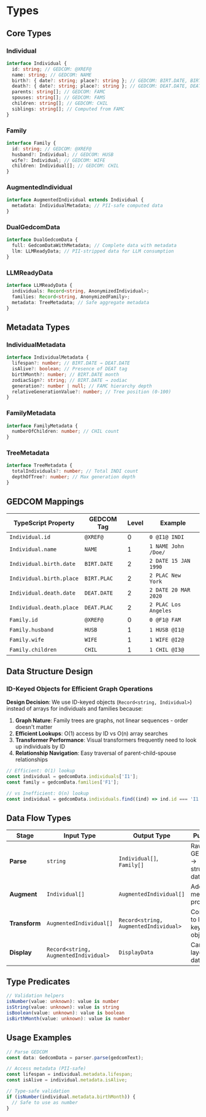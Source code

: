 # Types

## Core Types

### Individual

```typescript
interface Individual {
  id: string; // GEDCOM: @XREF@
  name: string; // GEDCOM: NAME
  birth?: { date?: string; place?: string }; // GEDCOM: BIRT.DATE, BIRT.PLAC
  death?: { date?: string; place?: string }; // GEDCOM: DEAT.DATE, DEAT.PLAC
  parents: string[]; // GEDCOM: FAMC
  spouses: string[]; // GEDCOM: FAMS
  children: string[]; // GEDCOM: CHIL
  siblings: string[]; // Computed from FAMC
}
```

### Family

```typescript
interface Family {
  id: string; // GEDCOM: @XREF@
  husband?: Individual; // GEDCOM: HUSB
  wife?: Individual; // GEDCOM: WIFE
  children: Individual[]; // GEDCOM: CHIL
}
```

### AugmentedIndividual

```typescript
interface AugmentedIndividual extends Individual {
  metadata: IndividualMetadata; // PII-safe computed data
}
```

### DualGedcomData

```typescript
interface DualGedcomData {
  full: GedcomDataWithMetadata; // Complete data with metadata
  llm: LLMReadyData; // PII-stripped data for LLM consumption
}
```

### LLMReadyData

```typescript
interface LLMReadyData {
  individuals: Record<string, AnonymizedIndividual>;
  families: Record<string, AnonymizedFamily>;
  metadata: TreeMetadata; // Safe aggregate metadata
}
```

## Metadata Types

### IndividualMetadata

```typescript
interface IndividualMetadata {
  lifespan?: number; // BIRT.DATE → DEAT.DATE
  isAlive?: boolean; // Presence of DEAT tag
  birthMonth?: number; // BIRT.DATE month
  zodiacSign?: string; // BIRT.DATE → zodiac
  generation?: number | null; // FAMC hierarchy depth
  relativeGenerationValue?: number; // Tree position (0-100)
}
```

### FamilyMetadata

```typescript
interface FamilyMetadata {
  numberOfChildren: number; // CHIL count
}
```

### TreeMetadata

```typescript
interface TreeMetadata {
  totalIndividuals?: number; // Total INDI count
  depthOfTree?: number; // Max generation depth
}
```

## GEDCOM Mappings

| TypeScript Property      | GEDCOM Tag  | Level | Example              |
| ------------------------ | ----------- | ----- | -------------------- |
| `Individual.id`          | `@XREF@`    | 0     | `0 @I1@ INDI`        |
| `Individual.name`        | `NAME`      | 1     | `1 NAME John /Doe/`  |
| `Individual.birth.date`  | `BIRT.DATE` | 2     | `2 DATE 15 JAN 1990` |
| `Individual.birth.place` | `BIRT.PLAC` | 2     | `2 PLAC New York`    |
| `Individual.death.date`  | `DEAT.DATE` | 2     | `2 DATE 20 MAR 2020` |
| `Individual.death.place` | `DEAT.PLAC` | 2     | `2 PLAC Los Angeles` |
| `Family.id`              | `@XREF@`    | 0     | `0 @F1@ FAM`         |
| `Family.husband`         | `HUSB`      | 1     | `1 HUSB @I1@`        |
| `Family.wife`            | `WIFE`      | 1     | `1 WIFE @I2@`        |
| `Family.children`        | `CHIL`      | 1     | `1 CHIL @I3@`        |

## Data Structure Design

### ID-Keyed Objects for Efficient Graph Operations

**Design Decision**: We use ID-keyed objects (`Record<string, Individual>`) instead of arrays for individuals and families because:

1. **Graph Nature**: Family trees are graphs, not linear sequences - order doesn't matter
2. **Efficient Lookups**: O(1) access by ID vs O(n) array searches
3. **Transformer Performance**: Visual transformers frequently need to look up individuals by ID
4. **Relationship Navigation**: Easy traversal of parent-child-spouse relationships

```typescript
// Efficient: O(1) lookup
const individual = gedcomData.individuals['I1'];
const family = gedcomData.families['F1'];

// vs Inefficient: O(n) lookup
const individual = gedcomData.individuals.find((ind) => ind.id === 'I1');
```

## Data Flow Types

| Stage         | Input Type                            | Output Type                           | Purpose                      |
| ------------- | ------------------------------------- | ------------------------------------- | ---------------------------- |
| **Parse**     | `string`                              | `Individual[]`, `Family[]`            | Raw GEDCOM → structured data |
| **Augment**   | `Individual[]`                        | `AugmentedIndividual[]`               | Add metadata property        |
| **Transform** | `AugmentedIndividual[]`               | `Record<string, AugmentedIndividual>` | Convert to ID-keyed objects  |
| **Display**   | `Record<string, AugmentedIndividual>` | `DisplayData`                         | Canvas layout data           |

## Type Predicates

```typescript
// Validation helpers
isNumber(value: unknown): value is number
isString(value: unknown): value is string
isBoolean(value: unknown): value is boolean
isBirthMonth(value: unknown): value is number
```

## Usage Examples

```typescript
// Parse GEDCOM
const data: GedcomData = parser.parse(gedcomText);

// Access metadata (PII-safe)
const lifespan = individual.metadata.lifespan;
const isAlive = individual.metadata.isAlive;

// Type-safe validation
if (isNumber(individual.metadata.birthMonth)) {
  // Safe to use as number
}
```
